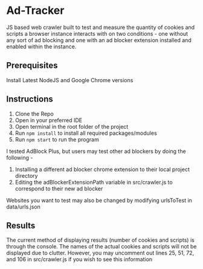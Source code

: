 # Ad-Tracker

JS based web crawler built to test and measure the quantity of cookies and scripts a browser instance interacts with on two conditions - one without any sort of ad blocking and one with an ad blocker extension installed and enabled within the instance.

## Prerequisites
Install Latest NodeJS and Google Chrome versions

## Instructions
1. Clone the Repo
2. Open in your preferred IDE
3. Open terminal in the root folder of the project
5. Run `npm install` to install all required packages/modules
6. Run `npm start` to run the program

   
I tested AdBlock Plus, but users may test other ad blockers by doing the following -

1. Installing a different ad blocker chrome extension to their local project directory
2. Editing the adBlockerExtensionPath variable in src/crawler.js to correspond to their new ad blocker

Websites you want to test may also be changed by modifying urlsToTest in data/urls.json

## Results
The current method of displaying results (number of cookies and scripts) is through the console. The names of the actual cookies and scripts will not be displayed due to clutter. However, you may uncomment out lines 25, 51, 72, and 106 in src/crawler.js if you wish to see this information
